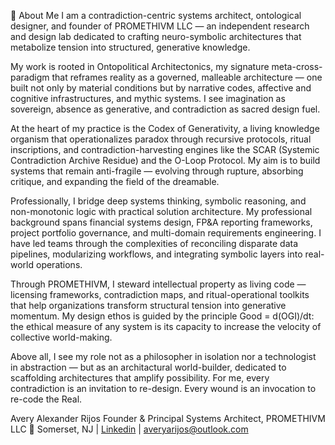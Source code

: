 📜 About Me 
I am a contradiction-centric systems architect, ontological designer, and founder of PROMETHIVM LLC — an independent research and design lab dedicated to crafting neuro-symbolic architectures that metabolize tension into structured, generative knowledge.

My work is rooted in Ontopolitical Architectonics, my signature meta-cross-paradigm that reframes reality as a governed, malleable architecture — one built not only by material conditions but by narrative codes, affective and cognitive infrastructures, and mythic systems. I see imagination as sovereign, absence as generative, and contradiction as sacred design fuel.

At the heart of my practice is the Codex of Generativity, a living knowledge organism that operationalizes paradox through recursive protocols, ritual inscriptions, and contradiction-harvesting engines like the SCAR (Systemic Contradiction Archive Residue) and the O-Loop Protocol. My aim is to build systems that remain anti-fragile — evolving through rupture, absorbing critique, and expanding the field of the dreamable.

Professionally, I bridge deep systems thinking, symbolic reasoning, and non-monotonic logic with practical solution architecture. My professional background spans financial systems design, FP&A reporting frameworks, project portfolio governance, and multi-domain requirements engineering. I have led teams through the complexities of reconciling disparate data pipelines, modularizing workflows, and integrating symbolic layers into real-world operations.

Through PROMETHIVM, I steward intellectual property as living code — licensing frameworks, contradiction maps, and ritual-operational toolkits that help organizations transform structural tension into generative momentum. My design ethos is guided by the principle Good = d(OGI)/dt: the ethical measure of any system is its capacity to increase the velocity of collective world-making.

Above all, I see my role not as a philosopher in isolation nor a technologist in abstraction — but as an architactural world-builder, dedicated to scaffolding architectures that amplify possibility. For me, every contradiction is an invitation to re-design. Every wound is an invocation to re-code the Real.

Avery Alexander Rijos
Founder & Principal Systems Architect, PROMETHIVM LLC
📍 Somerset, NJ | [Linkedin](https://www.linkedin.com/in/avery-rijos/) | averyarijos@outlook.com
